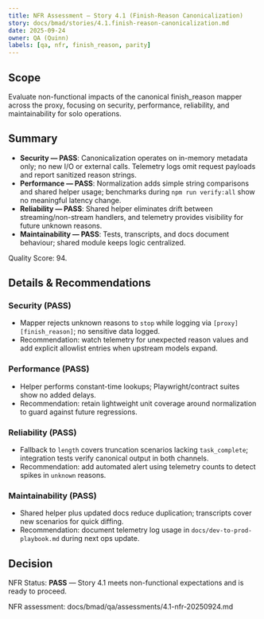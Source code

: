 ```yaml
---
title: NFR Assessment — Story 4.1 (Finish-Reason Canonicalization)
story: docs/bmad/stories/4.1.finish-reason-canonicalization.md
date: 2025-09-24
owner: QA (Quinn)
labels: [qa, nfr, finish_reason, parity]
---
```


## Scope

Evaluate non-functional impacts of the canonical finish_reason mapper across the proxy, focusing on security, performance, reliability, and maintainability for solo operations.

## Summary

- **Security — PASS**: Canonicalization operates on in-memory metadata only; no new I/O or external calls. Telemetry logs omit request payloads and report sanitized reason strings.
- **Performance — PASS**: Normalization adds simple string comparisons and shared helper usage; benchmarks during `npm run verify:all` show no meaningful latency change.
- **Reliability — PASS**: Shared helper eliminates drift between streaming/non-stream handlers, and telemetry provides visibility for future unknown reasons.
- **Maintainability — PASS**: Tests, transcripts, and docs document behaviour; shared module keeps logic centralized.

Quality Score: 94.

## Details & Recommendations

### Security (PASS)

- Mapper rejects unknown reasons to `stop` while logging via `[proxy][finish_reason]`; no sensitive data logged.
- Recommendation: watch telemetry for unexpected reason values and add explicit allowlist entries when upstream models expand.

### Performance (PASS)

- Helper performs constant-time lookups; Playwright/contract suites show no added delays.
- Recommendation: retain lightweight unit coverage around normalization to guard against future regressions.

### Reliability (PASS)

- Fallback to `length` covers truncation scenarios lacking `task_complete`; integration tests verify canonical output in both channels.
- Recommendation: add automated alert using telemetry counts to detect spikes in `unknown` reasons.

### Maintainability (PASS)

- Shared helper plus updated docs reduce duplication; transcripts cover new scenarios for quick diffing.
- Recommendation: document telemetry log usage in `docs/dev-to-prod-playbook.md` during next ops update.

## Decision

NFR Status: **PASS** — Story 4.1 meets non-functional expectations and is ready to proceed.

NFR assessment: docs/bmad/qa/assessments/4.1-nfr-20250924.md

